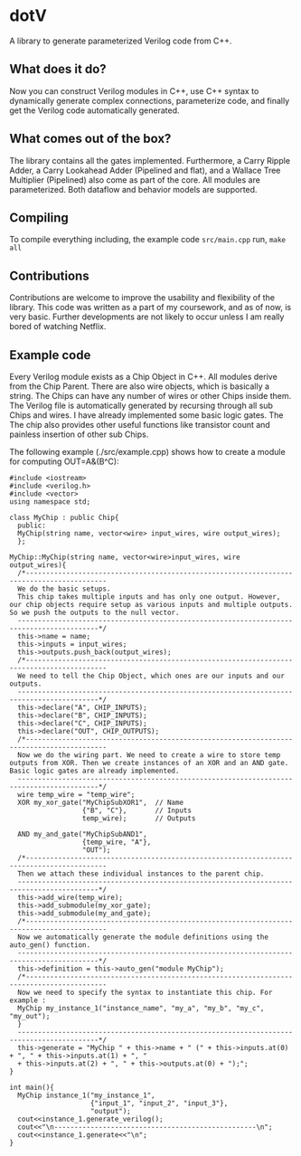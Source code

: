 # dotV
A library to generate parameterized Verilog code from C++.

## What does it do?
Now you can construct Verilog modules in C++, use C++ syntax to dynamically generate complex connections, parameterize code, and finally get the Verilog code automatically generated.

## What comes out of the box?
The library contains all the gates implemented. Furthermore, a Carry Ripple Adder, a Carry Lookahead Adder (Pipelined and flat), and a Wallace Tree Multiplier (Pipelined) also come as part of the core. All modules are parameterized. Both dataflow and behavior models are supported. 

## Compiling
To compile everything including, the example code ```src/main.cpp``` run,
```make all```

## Contributions
Contributions are welcome to improve the usability and flexibility of the library. This code was written as a part of my coursework, and as of now, is very basic. Further developments are not likely to occur unless I am really bored of watching Netflix.

## Example code
Every Verilog module exists as a Chip Object in C++. All modules
derive from the Chip Parent. There are also wire objects, which is basically a string. The Chips can
have any number of wires or other Chips inside them. The Verilog file is automatically generated by
recursing through all sub Chips and wires. I have already implemented some basic logic gates. The
The chip also provides other useful functions like transistor count and painless insertion of other sub Chips.

The following example (./src/example.cpp) shows how to create a module for computing
OUT=A&(B^C):

```
#include <iostream>
#include <verilog.h>
#include <vector>
using namespace std;

class MyChip : public Chip{
  public:
  MyChip(string name, vector<wire> input_wires, wire output_wires);
  };
  
MyChip::MyChip(string name, vector<wire>input_wires, wire output_wires){
  /*------------------------------------------------------------------------------------------
  We do the basic setups.
  This chip takes multiple inputs and has only one output. However, our chip objects require setup as various inputs and multiple outputs. So we push the outputs to the null vector.
  ------------------------------------------------------------------------------------------*/
  this->name = name;
  this->inputs = input_wires;
  this->outputs.push_back(output_wires);
  /*------------------------------------------------------------------------------------------
  We need to tell the Chip Object, which ones are our inputs and our outputs.
  ------------------------------------------------------------------------------------------*/
  this->declare("A", CHIP_INPUTS);
  this->declare("B", CHIP_INPUTS);
  this->declare("C", CHIP_INPUTS);
  this->declare("OUT", CHIP_OUTPUTS);
  /*------------------------------------------------------------------------------------------
  Now we do the wiring part. We need to create a wire to store temp outputs from XOR. Then we create instances of an XOR and an AND gate. Basic logic gates are already implemented.
  ------------------------------------------------------------------------------------------*/
  wire temp_wire = "temp_wire";
  XOR my_xor_gate("MyChipSubXOR1",  // Name
                  {"B", "C"},       // Inputs
                  temp_wire);       // Outputs
  
  AND my_and_gate("MyChipSubAND1",
                  {temp_wire, "A"},
                  "OUT");
  /*------------------------------------------------------------------------------------------
  Then we attach these individual instances to the parent chip.
  ------------------------------------------------------------------------------------------*/
  this->add_wire(temp_wire);
  this->add_submodule(my_xor_gate);
  this->add_submodule(my_and_gate);
  /*------------------------------------------------------------------------------------------
  Now we automatically generate the module definitions using the auto_gen() function.
  ------------------------------------------------------------------------------------------*/
  this->definition = this->auto_gen("module MyChip");
  /*------------------------------------------------------------------------------------------
  Now we need to specify the syntax to instantiate this chip. For example :
  MyChip my_instance_1("instance_name", "my_a", "my_b", "my_c", "my_out");
  }
  ------------------------------------------------------------------------------------------*/
  this->generate = "MyChip " + this->name + " (" + this->inputs.at(0) + ", " + this->inputs.at(1) + ", "
  + this->inputs.at(2) + ", " + this->outputs.at(0) + ");";
}

int main(){
  MyChip instance_1("my_instance_1",
                    {"input_1", "input_2", "input_3"},
                    "output");
  cout<<instance_1.generate_verilog();
  cout<<"\n--------------------------------------------------\n";
  cout<<instance_1.generate<<"\n";
}
```




